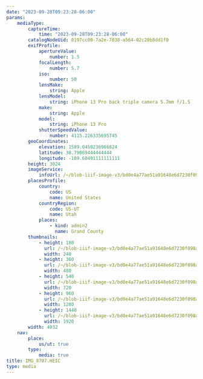 ```yaml
---
date: "2023-09-28T09:23:28-06:00"
params:
    mediaType:
        captureTime:
            time: "2023-09-28T09:23:28-06:00"
        catalogNodeUid: 0197cc00-7a2e-7838-a564-02c20b8dd1f0
        exifProfile:
            apertureValue:
                number: 1.5
            focalLength:
                number: 5.7
            iso:
                number: 50
            lensMake:
                string: Apple
            lensModel:
                string: iPhone 13 Pro back triple camera 5.7mm f/1.5
            make:
                string: Apple
            model:
                string: iPhone 13 Pro
            shutterSpeedValue:
                number: 4115.226335695745
        geoCoordinates:
            elevation: 1589.0450236966824
            latitude: 38.79069444444444
            longitude: -109.60491111111111
        height: 3024
        imageService:
            infoUrl: /~/blob-iiif-image-v3/bd0e4a77ae51a91648e6d7230f098a86a14fd2a4832852304710191a1271add0/info.json
        placesProfile:
            country:
                code: US
                name: United States
            countryRegion:
                code: US-UT
                name: Utah
            places:
                - kind: admin2
                  name: Grand County
        thumbnails:
            - height: 180
              url: /~/blob-iiif-image-v3/bd0e4a77ae51a91648e6d7230f098a86a14fd2a4832852304710191a1271add0/full/240%2C180/0/default.jpg
              width: 240
            - height: 360
              url: /~/blob-iiif-image-v3/bd0e4a77ae51a91648e6d7230f098a86a14fd2a4832852304710191a1271add0/full/480%2C360/0/default.jpg
              width: 480
            - height: 540
              url: /~/blob-iiif-image-v3/bd0e4a77ae51a91648e6d7230f098a86a14fd2a4832852304710191a1271add0/full/720%2C540/0/default.jpg
              width: 720
            - height: 960
              url: /~/blob-iiif-image-v3/bd0e4a77ae51a91648e6d7230f098a86a14fd2a4832852304710191a1271add0/full/1280%2C960/0/default.jpg
              width: 1280
            - height: 1440
              url: /~/blob-iiif-image-v3/bd0e4a77ae51a91648e6d7230f098a86a14fd2a4832852304710191a1271add0/full/1920%2C1440/0/default.jpg
              width: 1920
        width: 4032
    nav:
        place:
            us/ut: true
        type:
            media: true
title: IMG_8707.HEIC
type: media
---
```

